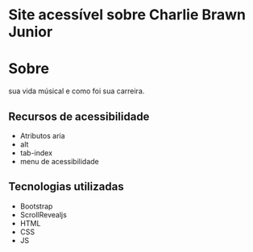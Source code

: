 # Site acessível sobre Charlie Brawn Junior
# Sobre
sua vida músical e como foi sua carreira.
## Recursos de acessibilidade
- Atributos aria
- alt
- tab-index
- menu de acessibilidade
## Tecnologias utilizadas
- Bootstrap
- ScrollRevealjs
- HTML
- CSS
- JS
